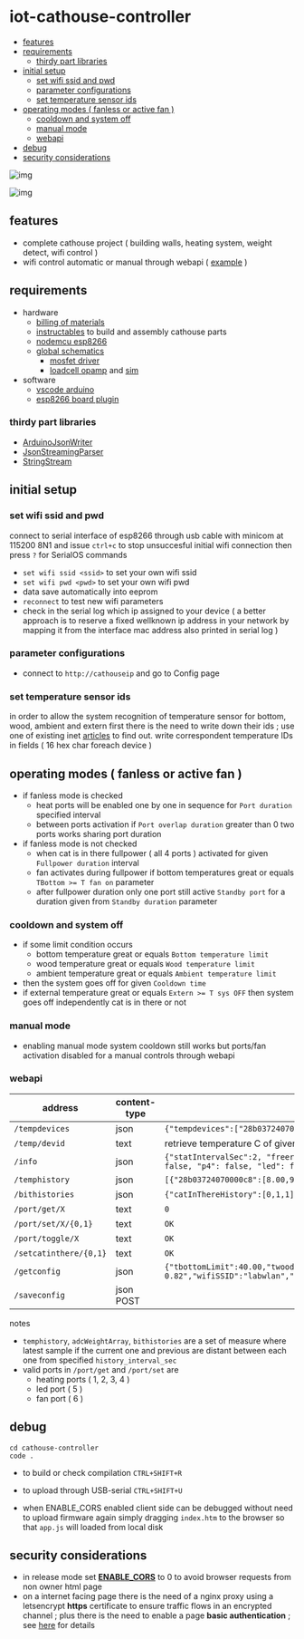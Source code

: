 # iot-cathouse-controller

- [features](#features)
- [requirements](#requirements)
  * [thirdy part libraries](#thirdy-part-libraries)
- [initial setup](#initial-setup)
  * [set wifi ssid and pwd](#set-wifi-ssid-and-pwd)
  * [parameter configurations](#parameter-configurations)
  * [set temperature sensor ids](#set-temperature-sensor-ids)
- [operating modes ( fanless or active fan )](#operating-modes--fanless-or-active-fan-)
  * [cooldown and system off](#cooldown-and-system-off)
  * [manual mode](#manual-mode)
  * [webapi](#webapi)
- [debug](#debug)
- [security considerations](#security-considerations)

![img](doc/home.png)

![img](doc/config.png)

## features

- complete cathouse project ( building walls, heating system, weight detect, wifi control )
- wifi control automatic or manual through webapi ( [example](cathouse-analysis) )

## requirements

- hardware
  - [billing of materials](doc/bom.xlsx)
  - [instructables](https://www.instructables.com/id/DomoticCathouse/) to build and assembly cathouse parts
  - [nodemcu esp8266](https://www.google.com/search?q=nodemcu+esp8266)
  - [global schematics](https://easyeda.com/editor#id=|c888d1d962eb41688482b3634ec3ae96)
    - [mosfet driver](https://easyeda.com/editor#id=|8c9be83bc0324be699e9c5582d8d355a|41530c0b5fc0479b98395b739bd6d0e3)
    - [loadcell opamp](https://easyeda.com/editor#id=|20ec83ae7a4a4b50ac9ebe939533f176|184084caaad548a8a8d9fdd1c97d6a88|f6c7edf3d70e4a249dd6ca145c1bad17) and [sim](http://everycircuit.com/circuit/4874105232031744)
- software
  - [vscode arduino](https://github.com/devel0/knowledge/blob/master/electronics/vscode-arduino.md)
  - [esp8266 board plugin](https://github.com/esp8266/Arduino#installing-with-boards-manager)

### thirdy part libraries

- [ArduinoJsonWriter](https://github.com/maxpowel/ArduinoJsonWriter)
- [JsonStreamingParser](https://github.com/squix78/json-streaming-parser)
- [StringStream](https://gist.github.com/arcao/3252bb6e5e52493f03726ec32e61395c)

## initial setup

### set wifi ssid and pwd

connect to serial interface of esp8266 through usb cable with minicom at 115200 8N1 and issue `ctrl+c` to stop unsuccesful initial wifi connection then press `?` for SerialOS commands
- `set wifi ssid <ssid>` to set your own wifi ssid
- `set wifi pwd <pwd>` to set your own wifi pwd
- data save automatically into eeprom
- `reconnect` to test new wifi parameters
- check in the serial log which ip assigned to your device ( a better approach is to reserve a fixed wellknown ip address in your network by mapping it from the interface mac address also printed in serial log )

### parameter configurations

- connect to `http://cathouseip` and go to Config page

### set temperature sensor ids

in order to allow the system recognition of temperature sensor for bottom, wood, ambient and extern first there is the need to write down their ids ; use one of existing inet [articles](https://www.google.com/search?q=arduino+ds18b20+id) to find out.
write correspondent temperature IDs in fields ( 16 hex char foreach device )

## operating modes ( fanless or active fan )

- if fanless mode is checked
    - heat ports will be enabled one by one in sequence for `Port duration` specified interval
    - between ports activation if `Port overlap duration` greater than 0 two ports works sharing port duration
- if fanless mode is not checked
    - when cat is in there fullpower ( all 4 ports ) activated for given `Fullpower duration` interval
    - fan activates during fullpower if bottom temperatures great or equals `TBottom >= T fan on` parameter
    - after fullpower duration only one port still active `Standby port` for a duration given from `Standby duration` parameter
 
### cooldown and system off

- if some limit condition occurs
    - bottom temperature great or equals `Bottom temperature limit`
    - wood temperature great or equals `Wood temperature limit`
    - ambient temperature great or equals `Ambient temperature limit`
- then the system goes off for given `Cooldown time`
- if external temperature great or equals `Extern >= T sys OFF` then system goes off independently cat is in there or not

### manual mode

- enabling manual mode system cooldown still works but ports/fan activation disabled for a manual controls through webapi

### webapi

| **address** | **content-type** | **result example** |
|---|---|---|
| `/tempdevices` | json | `{"tempdevices":["28b03724070000c8","28f00a3b05000038","28e2cc23070000d8","28d12b5b0500001c"]}` |
| `/temp/devid` | text | retrieve temperature C of given `devid` device |
| `/info` | json | `{"statIntervalSec":2, "freeram":10896, "freeram_min":4008, "history_size":1517, "history_interval_sec":113, "temperatureHistoryFillCnt":1517, "temperatureHistoryOff":545, "manualMode":false, "adcWeightArraySize":2048, "adcWeightArrayOff":681, "adcWeightArrayFillCnt":2048, "adcWeightArray":[222,219],"catIsInThere":false, "p1": false, "p2": false, "p3": false, "p4": false, "led": false, "fan": false, "runtime_hr": 112.552439, "Wh": 2731.811464}` |
| `/temphistory` | json | `[{"28b03724070000c8":[8.00,9.00]},{"28f00a3b05000038":[4.44,4]}]` |
| `/bithistories` | json | `{"catInThereHistory":[0,1,1],"p1History":[0,1,1],"p2History":[0,0,0],"p3History":[0,0,0],"p4History":[0,1,1],"fanHistory":[0,0,0],"disabledHistory":[0,0,0],"cooldownHistory":[0,0,0]}` |
| `/port/get/X` | text | `0` |
| `/port/set/X/{0,1}` | text | `OK` |
| `/port/toggle/X` | text | `OK` |
| `/setcatinthere/{0,1}` | text | `OK` |
| `/getconfig` | json | `{"tbottomLimit":40.00,"twoodLimit":50.00,"tambientLimit":17.00,"cooldownTimeMs":120000,"standbyDurationMs":1800000,"standbyPort":2,"fullpowerDurationMs":1200000,"texternGTESysOff":14.00,"adcWeightDeltaCat":18,"manualMode":false,"fanlessMode":true,"portDurationMs":600000,"portOverlapDurationMs":420000,"tbottomGTEFanOn":20.00,"firmwareVersion":"cathouse-0.82","wifiSSID":"labwlan","tbottomId":"28b03724070000c8","twoodId":"28e2cc23070000d8","tambientId":"28f00a3b05000038","texternId":"28d12b5b0500001c"}` |
| `/saveconfig` | json POST | |

notes
- `temphistory`, `adcWeightArray`, `bithistories` are a set of measure where latest sample if the current one and previous are distant between each one from specified `history_interval_sec`
- valid ports in `/port/get` and `/port/set` are
  - heating ports ( 1, 2, 3, 4 )
  - led port ( 5 )
  - fan port ( 6 )

## debug

```
cd cathouse-controller
code .
```

- to build or check compilation `CTRL+SHIFT+R`
- to upload through USB-serial `CTRL+SHIFT+U`

- when ENABLE_CORS enabled client side can be debugged without need to upload firmware again simply dragging `index.htm` to the browser so that `app.js` will loaded from local disk

## security considerations

- in release mode set [**ENABLE_CORS**](https://github.com/devel0/iot-cathouse-controller/blob/dbb4c67158c6660667ba5c55b46a064916e80611/cathouse-controller/Config.h#L10) to 0 to avoid browser requests from non owner html page
- on a internet facing page there is the need of a nginx proxy using a letsencrypt **https** certificate to ensure traffic flows in an encrypted channel ; plus there is the need to enable a page **basic authentication** ; see [here](https://github.com/devel0/knowledge/blob/cc771417542ff2cd5af335eec530da644a98c15a/webdevel/nginx-webapi-conf.md) for details
